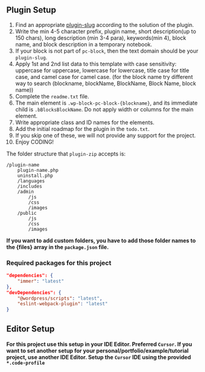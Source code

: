## Plugin Setup
1. Find an appropriate [plugin-slug](https://wordpress.org/plugins/) according to the solution of the plugin.
2. Write the min 4-5 character prefix, plugin name, short description(up to 150 chars), long description (min 3-4 para), keywords(min 4), block name, and block description in a temporary notebook.
2. If your block is not part of `pc-block`, then the text domain should be your `plugin-slug`.
4. Apply 1st and 2nd list data to this template with case sensitivity: uppercase for uppercase, lowercase for lowercase, title case for title case, and camel case for camel case. (for the block name try different way to search (blockname, blockName, BlockName, Block Name, block name))
5. Complete the `readme.txt` file.
6. The main element is `.wp-block-pc-block-{blockname}`, and its immediate child is `.bBlocksBlockName`. Do not apply width or columns for the main element.
7. Write appropriate class and ID names for the elements.
8. Add the initial roadmap for the plugin in the `todo.txt`.
9. If you skip one of these, we will not provide any support for the project.
10. Enjoy CODING!

The folder structure that `plugin-zip` accepts is:

```
/plugin-name
	plugin-name.php
	uninstall.php
	/languages
	/includes
	/admin
		/js
		/css
		/images
	/public
		/js
		/css
		/images
```

**If you want to add custom folders, you have to add those folder names to the {files} array in the `package.json` file.**

### Required packages for this project
```json
"dependencies": {
	"immer": "latest"
},
"devDependencies": {
	"@wordpress/scripts": "latest",
	"eslint-webpack-plugin": "latest"
}
```

## Editor Setup
#### For this project use this setup in your IDE Editor. Preferred `Cursor`. If you want to set another setup for your personal/portfolio/example/tutorial project, use another IDE Editor. Setup the `Cursor` IDE using the provided `*.code-profile`